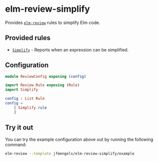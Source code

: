 # elm-review-simplify

Provides [`elm-review`](https://package.elm-lang.org/packages/jfmengels/elm-review/latest/) rules to simplify Elm code.

## Provided rules

- [`Simplify`](https://elm-doc-preview.netlify.app/Simplify?repo=jfmengels%2Felm-review-simplify&version=main) - Reports when an expression can be simplified.

## Configuration

```elm
module ReviewConfig exposing (config)

import Review.Rule exposing (Rule)
import Simplify

config : List Rule
config =
    [ Simplify.rule
    ]
```


## Try it out

You can try the example configuration above out by running the following command:

```bash
elm-review --template jfmengels/elm-review-simplify/example
```
